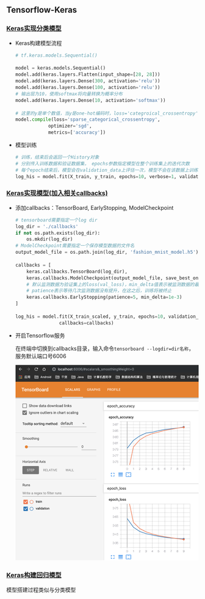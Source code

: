 ## Tensorflow-Keras    

### [Keras实现分类模型](./tf_keras_classification_model.ipynb)     

* Keras构建模型流程    

    ```python
    # tf.keras.models.Sequential()

    model = keras.models.Sequential()
    model.add(keras.layers.Flatten(input_shape=[28, 28]))
    model.add(keras.layers.Dense(300, activation='relu'))
    model.add(keras.layers.Dense(100, activation='relu'))
    # 输出层为10，使用softmax将向量转换为概率分布
    model.add(keras.layers.Dense(10, activation='softmax'))

    # 这里的y是单个数值，当y是one-hot编码时，loss='categroical_crossentropy'
    model.compile(loss='sparse_categorical_crossentropy',
                optimizer='sgd',
                metrics=['accuracy'])
    ```   

* 模型训练    

    ```python
    # 训练，结束后会返回一个History对象    
    # 分别传入训练数据和验证数据集， epochs参数指定模型在整个训练集上的迭代次数
    # 每个epoch结束后，模型会在validation_data上评估一次，模型不会在该数据上训练
    log_his = model.fit(X_train, y_train, epochs=10, verbose=1, validation_data=(X_valid, y_valid))
    ```   

### [Keras实现模型(加入相关callbacks)](./tf_keras_classification_model_normalize_callbacks.ipynb)     

* 添加callbacks：TensorBoard, EarlyStopping, ModelCheckpoint     

    ```python
    # tensorboard需要指定一个log dir
    log_dir = './callbacks'
    if not os.path.exists(log_dir):
        os.mkdir(log_dir)
    # ModelCheckpoint需要指定一个保存模型数据的文件名
    output_model_file = os.path.join(log_dir, 'fashion_mnist_model.h5')
        
    callbacks = [
        keras.callbacks.TensorBoard(log_dir),
        keras.callbacks.ModelCheckpoint(output_model_file, save_best_only=True),
        # 默认监测数据为验证集上的loss(val_loss)，min_delta值表示被监测数据的最小变化量
        # patience表示等待几次监测数据没有提升，在这之后，训练将被终止
        keras.callbacks.EarlyStopping(patience=5, min_delta=1e-3)
    ]

    log_his = model.fit(X_train_scaled, y_train, epochs=10, validation_data=(X_valid_scaled, y_valid),
                    callbacks=callbacks)
    ``` 

* 开启Tensorflow服务   

    在终端中切换到callbacks目录，输入命令`tensorboard --logdir=dir名称`，服务默认端口号6006    

    ![demo](./img/boarddemo.png)   


### [Keras构建回归模型](./tf_keras_regression.ipynb)     

模型搭建过程类似与分类模型    
